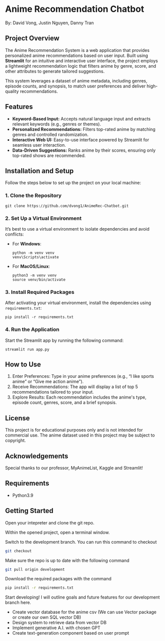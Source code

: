 # **Anime Recommendation Chatbot**
  By: David Vong, Justin Nguyen, Danny Tran

## **Project Overview**
The Anime Recommendation System is a web application that provides personalized anime recommendations based on user input. Built using **Streamlit** for an intuitive and interactive user interface, the project employs a lightweight recommendation logic that filters anime by genre, score, and other attributes to generate tailored suggestions.  

This system leverages a dataset of anime metadata, including genres, episode counts, and synopsis, to match user preferences and deliver high-quality recommendations.


## **Features**
- **Keyword-Based Input:** Accepts natural language input and extracts relevant keywords (e.g., genres or themes).
- **Personalized Recommendations:** Filters top-rated anime by matching genres and controlled randomization.
- **Interactive Web UI:** Easy-to-use interface powered by Streamlit for seamless user interaction.
- **Data-Driven Suggestions:** Ranks anime by their scores, ensuring only top-rated shows are recommended.


## **Installation and Setup**

Follow the steps below to set up the project on your local machine:

### **1. Clone the Repository**
  ```
  git clone https://github.com/dvong1/AnimeRec-Chatbot.git
  ```

### **2. Set Up a Virtual Environment**
It’s best to use a virtual environment to isolate dependencies and avoid conflicts:
- For **Windows**:
  ```
  python -m venv venv
  venv\Scripts\activate
  ```
- For **MacOS/Linux**:
  ```
  python3 -m venv venv
  source venv/bin/activate
  ```

### **3. Install Required Packages**
After activating your virtual environment, install the dependencies using `requirements.txt`:
  ```
  pip install -r requirements.txt
  ```

### **4. Run the Application**
Start the Streamlit app by running the following command:
  ```
  streamlit run app.py
  ```

## **How to Use**
1. Enter Preferences: Type in your anime preferences (e.g., “I like sports anime” or “Give me action anime”).
2. Receive Recommendations: The app will display a list of top 5 recommendations tailored to your input.
3. Explore Results: Each recommendation includes the anime's type, episode count, genres, score, and a brief synopsis.

## **License**
This project is for educational purposes only and is not intended for commercial use. The anime dataset used in this project may be subject to copyright.

## **Acknowledgements**
Special thanks to our professor, MyAnimeList, Kaggle and Streamlit!

## Requirements
- Python3.9


## Getting Started

Open your intepreter and clone the git repo.<br>

Within the opened project, open a terminal window.<br>

Switch to the development branch. You can run this command to checkout
```bash
git checkout 
```

Make sure the repo is up to date with the following command
```bash
git pull origin development
```

Download the required packages with the command
```bash
pip install -r requirements.txt
```

Start developing! I will outline goals and future features for our development branch here.
- Create vector database for the anime csv (We can use Vector package or create our own SQL vector DB)
- Design system to retrieve data from vector DB
- Implement generative A.I. with chosen GPT
- Create text-generation component based on user prompt